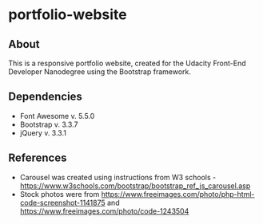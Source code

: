 # portfolio-website

## About
This is a responsive portfolio website, created for the Udacity Front-End Developer Nanodegree using the Bootstrap framework.

## Dependencies
* Font Awesome v. 5.5.0
* Bootstrap v. 3.3.7
* jQuery v. 3.3.1

## References
* Carousel was created using instructions from W3 schools - https://www.w3schools.com/bootstrap/bootstrap_ref_js_carousel.asp
* Stock photos were from https://www.freeimages.com/photo/php-html-code-screenshot-1141875 and https://www.freeimages.com/photo/code-1243504
